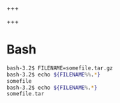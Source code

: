 
+++

+++
# Bash

```bash 
bash-3.2$ FILENAME=somefile.tar.gz
bash-3.2$ echo ${FILENAME%%.*}
somefile
bash-3.2$ echo ${FILENAME%.*}
somefile.tar
```

